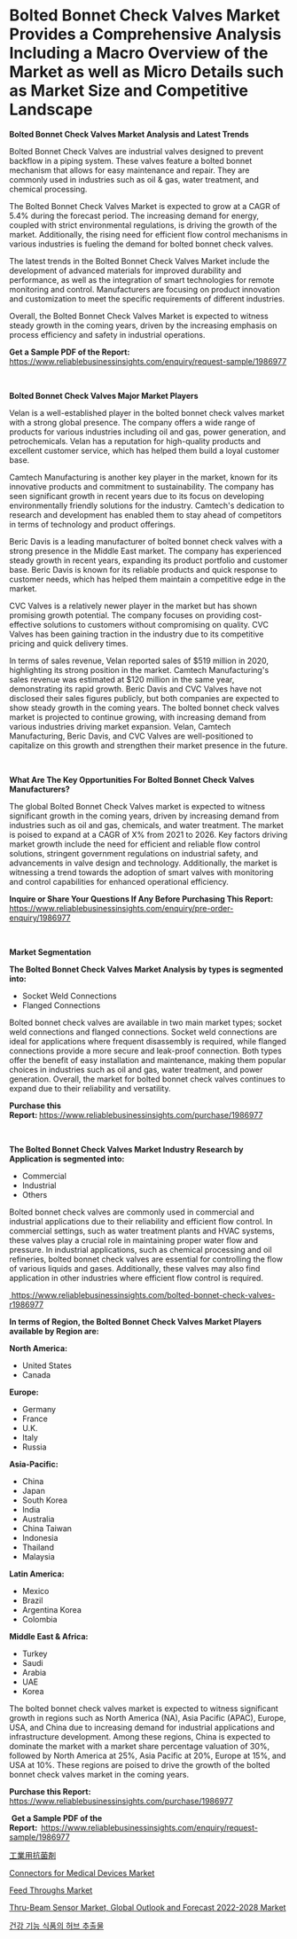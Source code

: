 <p><h1>Bolted Bonnet Check Valves Market Provides a Comprehensive Analysis Including a Macro Overview of the Market as well as Micro Details such as Market Size and Competitive Landscape</h1></p><p><strong>Bolted Bonnet Check Valves Market Analysis and Latest Trends</strong></p>
<p><p>Bolted Bonnet Check Valves are industrial valves designed to prevent backflow in a piping system. These valves feature a bolted bonnet mechanism that allows for easy maintenance and repair. They are commonly used in industries such as oil & gas, water treatment, and chemical processing.</p><p>The Bolted Bonnet Check Valves Market is expected to grow at a CAGR of 5.4% during the forecast period. The increasing demand for energy, coupled with strict environmental regulations, is driving the growth of the market. Additionally, the rising need for efficient flow control mechanisms in various industries is fueling the demand for bolted bonnet check valves.</p><p>The latest trends in the Bolted Bonnet Check Valves Market include the development of advanced materials for improved durability and performance, as well as the integration of smart technologies for remote monitoring and control. Manufacturers are focusing on product innovation and customization to meet the specific requirements of different industries.</p><p>Overall, the Bolted Bonnet Check Valves Market is expected to witness steady growth in the coming years, driven by the increasing emphasis on process efficiency and safety in industrial operations.</p></p>
<p><strong>Get a Sample PDF of the Report:&nbsp;</strong> <a href="https://www.reliablebusinessinsights.com/enquiry/request-sample/1986977">https://www.reliablebusinessinsights.com/enquiry/request-sample/1986977</a></p>
<p>&nbsp;</p>
<p><strong>Bolted Bonnet Check Valves Major Market Players</strong></p>
<p><p>Velan is a well-established player in the bolted bonnet check valves market with a strong global presence. The company offers a wide range of products for various industries including oil and gas, power generation, and petrochemicals. Velan has a reputation for high-quality products and excellent customer service, which has helped them build a loyal customer base.</p><p>Camtech Manufacturing is another key player in the market, known for its innovative products and commitment to sustainability. The company has seen significant growth in recent years due to its focus on developing environmentally friendly solutions for the industry. Camtech's dedication to research and development has enabled them to stay ahead of competitors in terms of technology and product offerings.</p><p>Beric Davis is a leading manufacturer of bolted bonnet check valves with a strong presence in the Middle East market. The company has experienced steady growth in recent years, expanding its product portfolio and customer base. Beric Davis is known for its reliable products and quick response to customer needs, which has helped them maintain a competitive edge in the market.</p><p>CVC Valves is a relatively newer player in the market but has shown promising growth potential. The company focuses on providing cost-effective solutions to customers without compromising on quality. CVC Valves has been gaining traction in the industry due to its competitive pricing and quick delivery times.</p><p>In terms of sales revenue, Velan reported sales of $519 million in 2020, highlighting its strong position in the market. Camtech Manufacturing's sales revenue was estimated at $120 million in the same year, demonstrating its rapid growth. Beric Davis and CVC Valves have not disclosed their sales figures publicly, but both companies are expected to show steady growth in the coming years. The bolted bonnet check valves market is projected to continue growing, with increasing demand from various industries driving market expansion. Velan, Camtech Manufacturing, Beric Davis, and CVC Valves are well-positioned to capitalize on this growth and strengthen their market presence in the future.</p></p>
<p>&nbsp;</p>
<p><strong>What Are The Key Opportunities For Bolted Bonnet Check Valves Manufacturers?</strong></p>
<p><p>The global Bolted Bonnet Check Valves market is expected to witness significant growth in the coming years, driven by increasing demand from industries such as oil and gas, chemicals, and water treatment. The market is poised to expand at a CAGR of X% from 2021 to 2026. Key factors driving market growth include the need for efficient and reliable flow control solutions, stringent government regulations on industrial safety, and advancements in valve design and technology. Additionally, the market is witnessing a trend towards the adoption of smart valves with monitoring and control capabilities for enhanced operational efficiency.</p></p>
<p><strong>Inquire or Share Your Questions If Any Before Purchasing This Report:</strong> <a href="https://www.reliablebusinessinsights.com/enquiry/pre-order-enquiry/1986977">https://www.reliablebusinessinsights.com/enquiry/pre-order-enquiry/1986977</a></p>
<p>&nbsp;</p>
<p><strong>Market Segmentation</strong></p>
<p><strong>The Bolted Bonnet Check Valves Market Analysis by types is segmented into:</strong></p>
<p><ul><li>Socket Weld Connections</li><li>Flanged Connections</li></ul></p>
<p><p>Bolted bonnet check valves are available in two main market types; socket weld connections and flanged connections. Socket weld connections are ideal for applications where frequent disassembly is required, while flanged connections provide a more secure and leak-proof connection. Both types offer the benefit of easy installation and maintenance, making them popular choices in industries such as oil and gas, water treatment, and power generation. Overall, the market for bolted bonnet check valves continues to expand due to their reliability and versatility.</p></p>
<p><strong>Purchase this Report:&nbsp;</strong><a href="https://www.reliablebusinessinsights.com/purchase/1986977">https://www.reliablebusinessinsights.com/purchase/1986977</a></p>
<p>&nbsp;</p>
<p><strong>The Bolted Bonnet Check Valves Market Industry Research by Application is segmented into:</strong></p>
<p><ul><li>Commercial</li><li>Industrial</li><li>Others</li></ul></p>
<p><p>Bolted bonnet check valves are commonly used in commercial and industrial applications due to their reliability and efficient flow control. In commercial settings, such as water treatment plants and HVAC systems, these valves play a crucial role in maintaining proper water flow and pressure. In industrial applications, such as chemical processing and oil refineries, bolted bonnet check valves are essential for controlling the flow of various liquids and gases. Additionally, these valves may also find application in other industries where efficient flow control is required.</p></p>
<p><a href="https://www.reliablebusinessinsights.com/bolted-bonnet-check-valves-r1986977">&nbsp;https://www.reliablebusinessinsights.com/bolted-bonnet-check-valves-r1986977</a></p>
<p><strong>In terms of Region, the Bolted Bonnet Check Valves Market Players available by Region are:</strong></p>
<p>
    <p> <strong> North America: </strong>
        <ul>
            <li>United States</li>
            <li>Canada</li>
        </ul>
        </p> 
    <p> <strong> Europe: </strong>
        <ul>
            <li>Germany</li>
            <li>France</li>
            <li>U.K.</li>
            <li>Italy</li>
            <li>Russia</li>
        </ul>
        </p> 
    <p> <strong> Asia-Pacific: </strong>
        <ul>
            <li>China</li>
            <li>Japan</li>
            <li>South Korea</li>
            <li>India</li>
            <li>Australia</li>
            <li>China Taiwan</li>
            <li>Indonesia</li>
            <li>Thailand</li>
            <li>Malaysia</li>
        </ul>
        </p> 
    <p> <strong> Latin America: </strong>
        <ul>
            <li>Mexico</li>
            <li>Brazil</li>
            <li>Argentina Korea</li>
            <li>Colombia</li>
        </ul>
        </p> 
    <p> <strong> Middle East & Africa: </strong>
        <ul>
            <li>Turkey</li>
            <li>Saudi</li>
            <li>Arabia</li>
            <li>UAE</li>
            <li>Korea</li>
        </ul>
    </p>
    </p>
<p><p>The bolted bonnet check valves market is expected to witness significant growth in regions such as North America (NA), Asia Pacific (APAC), Europe, USA, and China due to increasing demand for industrial applications and infrastructure development. Among these regions, China is expected to dominate the market with a market share percentage valuation of 30%, followed by North America at 25%, Asia Pacific at 20%, Europe at 15%, and USA at 10%. These regions are poised to drive the growth of the bolted bonnet check valves market in the coming years.</p></p>
<p><strong>Purchase this Report: </strong><a href="https://www.reliablebusinessinsights.com/purchase/1986977">https://www.reliablebusinessinsights.com/purchase/1986977</a></p>
<p>&nbsp;<strong>Get a Sample PDF of the Report:&nbsp;&nbsp;</strong><a href="https://www.reliablebusinessinsights.com/enquiry/request-sample/1986977">https://www.reliablebusinessinsights.com/enquiry/request-sample/1986977</a></p>
<p><strong></strong></p>
<p><p><a href="https://github.com/cbigkbh02719/Market-Research-Report-List-2/blob/main/3694625165079.md">工業用抗菌剤</a></p><p><a href="https://github.com/marthawweekle/Market-Research-Report-List-1/blob/main/connectors-for-medical-devices-market.md">Connectors for Medical Devices Market</a></p><p><a href="https://github.com/HenrietteMills1/Market-Research-Report-List-1/blob/main/feed-throughs-market.md">Feed Throughs Market</a></p><p><a href="https://www.linkedin.com/pulse/thru-beam-sensor-market-global-outlook-forecast-2022-2028-ubbve">Thru-Beam Sensor Market, Global Outlook and Forecast 2022-2028 Market</a></p><p><a href="https://github.com/DavidRobb19/Market-Research-Report-List-1/blob/main/6685759178212.md">건강 기능 식품의 허브 추출물</a></p></p>